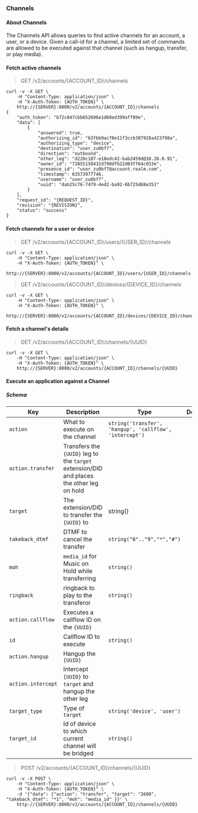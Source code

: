 
### Channels

#### About Channels

The Channels API allows queries to find active channels for an account, a user, or a device. Given a call-id for a channel, a limited set of commands are allowed to be executed against that channel (such as hangup, transfer, or play media).

#### Fetch active channels

> GET /v2/accounts/{ACCOUNT_ID}/channels

```curl
curl -v -X GET \
    -H "Content-Type: application/json" \
    -H "X-Auth-Token: {AUTH_TOKEN}" \
    http://{SERVER}:8000/v2/accounts/{ACCOUNT_ID}/channels
{
    "auth_token": "b72c847cbb652606e1d68ed399aff89e",
    "data": [
        {
            "answered": true,
            "authorizing_id": "63fbb9ac78e11f3ccb387928a423798a",
            "authorizing_type": "device",
            "destination": "user_zu0bf7",
            "direction": "outbound",
            "other_leg": "d220c187-e18edc42-bab2459d@10.26.0.91",
            "owner_id": "72855158432d790dfb22d03ff64c033e",
            "presence_id": "user_zu0bf7@account.realm.com",
            "timestamp": 63573977746,
            "username": "user_zu0bf7",
            "uuid": "dab25c76-7479-4ed2-ba92-6b725d68e351"
        }
    ],
    "request_id": "{REQUEST_ID}",
    "revision": "{REVISION}",
    "status": "success"
}
```

#### Fetch channels for a user or device

> GET /v2/accounts/{ACCOUNT_ID}/users/{USER_ID}/channels

```curl
curl -v -X GET \
    -H "Content-Type: application/json" \
    -H "X-Auth-Token: {AUTH_TOKEN}" \
    http://{SERVER}:8000/v2/accounts/{ACCOUNT_ID}/users/{USER_ID}/channels
```

> GET /v2/accounts/{ACCOUNT_ID}/devices/{DEVICE_ID}/channels

```curl
curl -v -X GET \
    -H "Content-Type: application/json" \
    -H "X-Auth-Token: {AUTH_TOKEN}" \
    http://{SERVER}:8000/v2/accounts/{ACCOUNT_ID}/devices/{DEVICE_ID}/channels
```

#### Fetch a channel's details

> GET /v2/accounts/{ACCOUNT_ID}/channels/{UUID}

```curl
curl -v -X GET \
    -H "Content-Type: application/json" \
    -H "X-Auth-Token: {AUTH_TOKEN}" \
    http://{SERVER}:8000/v2/accounts/{ACCOUNT_ID}/channels/{UUID}
```

#### Execute an application against a Channel

##### Schema

Key | Description | Type | Default | Required
--- | ----------- | ---- | ------- | --------
`action` | What to execute on the channel | `string('transfer', 'hangup', 'callflow', 'intercept')` | | `true`
`action.transfer` | Transfers the `{UUID}` leg to the `target` extension/DID and places the other leg on hold | | |
`target` | The extension/DID to transfer the `{UUID}` to | string() | |
`takeback_dtmf` | DTMF to cancel the transfer | `string("0".."9","*","#")` | |
`moh` | `media_id` for Music on Hold while transferring | `string()` | |
`ringback` | ringback to play to the transferor | `string()` | |
`action.callflow` | Executes a callflow ID on the `{UUID}` | | |
`id` | Callflow ID to execute | `string()` | |
`action.hangup` | Hangup the `{UUID}` | | |
`action.intercept` | Intercept `{UUID}` to `target` and hangup the other leg| | |
`target_type` | Type of `target` | `string('device', 'user')` | | `true`
`target_id` | Id of device to which current channel will be bridged | `string()` | | `true`

> POST /v2/accounts/{ACCOUNT_ID}/channels/{UUID}

```curl
curl -v -X POST \
    -H "Content-Type: application/json" \
    -H "X-Auth-Token: {AUTH_TOKEN}" \
    -d '{"data": {"action": "transfer", "target": "2600", "takeback_dtmf": "*1", "moh": "media_id" }}' \
    http://{SERVER}:8000/v2/accounts/{ACCOUNT_ID}/channels/{UUID}
```

